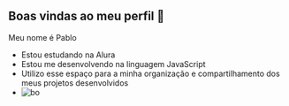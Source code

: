 ## Boas vindas ao meu perfil 💚
Meu nome é Pablo
- Estou estudando na Alura
- Estou me desenvolvendo na linguagem JavaScript
- Utilizo esse espaço para a minha organização e compartilhamento dos meus projetos desenvolvidos
- ![bo](https://media.tenor.com/47zdyrpevUIAAAAi/tighnari-genshin-impact.gif)


